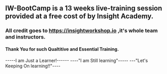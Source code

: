 ## IW-BootCamp is a 13 weeks live-training session provided at a free cost of by Insight Academy.
### All credit goes to https://insightworkshop.io ,it's whole team and instructors.
#### Thank You for such Qualtitive and Essential Training.
-----I am Just a Learner!------
----"I am Still learning"-----
---"Let's Keeping On learning!!"----
